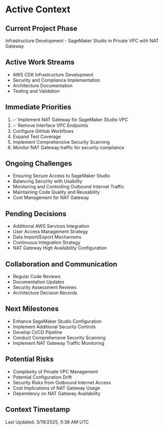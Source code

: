 # Active Context

## Current Project Phase
Infrastructure Development - SageMaker Studio in Private VPC with NAT Gateway

## Active Work Streams
- AWS CDK Infrastructure Development
- Security and Compliance Implementation
- Architecture Documentation
- Testing and Validation

## Immediate Priorities
1. ✅ Implement NAT Gateway for SageMaker Studio VPC
2. ✅ Remove Interface VPC Endpoints
3. Configure GitHub Workflows
4. Expand Test Coverage
5. Implement Comprehensive Security Scanning
6. Monitor NAT Gateway traffic for security compliance

## Ongoing Challenges
- Ensuring Secure Access to SageMaker Studio
- Balancing Security with Usability
- Monitoring and Controlling Outbound Internet Traffic
- Maintaining Code Quality and Reusability
- Cost Management for NAT Gateway

## Pending Decisions
- Additional AWS Services Integration
- User Access Management Strategy
- Data Import/Export Mechanisms
- Continuous Integration Strategy
- NAT Gateway High Availability Configuration

## Collaboration and Communication
- Regular Code Reviews
- Documentation Updates
- Security Assessment Reviews
- Architecture Decision Records

## Next Milestones
- Enhance SageMaker Studio Configuration
- Implement Additional Security Controls
- Develop CI/CD Pipeline
- Conduct Comprehensive Security Scanning
- Implement NAT Gateway Traffic Monitoring

## Potential Risks
- Complexity of Private VPC Management
- Potential Configuration Drift
- Security Risks from Outbound Internet Access
- Cost Implications of NAT Gateway Usage
- Dependency on NAT Gateway Availability

## Context Timestamp
Last Updated: 3/19/2025, 5:38 AM UTC
